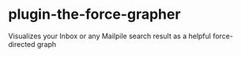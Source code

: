 plugin-the-force-grapher
========================

Visualizes your Inbox or any Mailpile search result as a helpful force-directed graph
